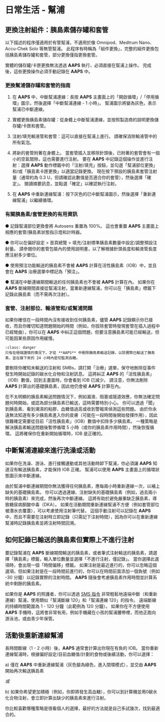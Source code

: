 # 日常生活 - 幫浦

## 更換注射組件：胰島素儲存罐和套管

以下描述的程序僅適用於有管幫浦，不適用於像 Omnipod、Medtrum Nano、Accu-Chek Solo 等無管幫浦。 此程序有時稱為「組件更換」，完整的組件更換包括胰島素儲存罐和套管，部分更換僅指更換套管。

實體的儲存罐/卡匣更換無法透過 **AAPS** 執行，必須直接在幫浦上操作。 完成後，這些更換操作必須手動記錄在 **AAPS** 中。

### 更換幫浦儲存罐和套管的指南

1. 在 **AAPS** 中，中斷幫浦連線：長按 **AAPS** 主畫面上的「開啟循環」/「停用循環」圖示，然後選擇「中斷幫浦連線 - 1 小時」。 幫浦圖示將變為灰色，表示幫浦已中斷連線。

2. 實體更換胰島素儲存罐：從身體上中斷幫浦連線，並按照製造商的說明更換儲存罐/卡匣和套管。

3. 注射/填充輸液管和套管：這可以直接在幫浦上進行。 請確保消除輸液管中的所有氣泡。

4. 將新的套管附著在身體上。 當套管插入並移除針頭後，已附著的套管會有一個小的空氣間隙，這也需要進行注射。 要在 **AAPS** 中記錄這個操作並進行注射：選擇 **AAPS** 動作標籤中的「注射/填充」按鈕，並勾選「幫浦部位更換」和/或「胰島素卡匣更換」以適當記錄更換。 現在按下預設的胰島素套管注射量（通常約為 0.3 U，但請確認此數值是否適合你的套管），然後選擇「確定」。 閱讀摘要訊息，並點選「確定」以確認執行注射。

5. 在 **AAPS** 中重新連線幫浦：按下灰色的已中斷幫浦圖示，然後選擇「重新連線幫浦」以繼續循環。

### 有關胰島素/套管更換的有用資訊

●	記錄幫浦部位更換會將 Autosens 重置為 100%。 這也會重置 **AAPS** 主畫面上相應的套管/胰島素狀態指示燈和計時器。

●	你可以在偏好設定 > 首頁總覽 > 填充/注射標準胰島素數量中設定/調整預設注射量。 請參閱你的套管包裝內的使用說明書，以了解根據針頭長度和輸液管長度應注射多少單位。

●	使用預注功能輸送的胰島素不會被 **AAPS** 計算在活性胰島素（IOB）中，並且會在 **AAPS** 治療選單中標記為「預注」。

●	幫浦在中斷連線期間輸送的任何胰島素也不會被 **AAPS** 計算在內。 如果你在 **AAPS** 斷線期間直接從幫浦注射，當重新連線幫浦，你可以在「胰島素」標籤下記錄此胰島素（而不需再次注射）。

### 套管、注射部位、輸液管和/或幫浦問題

如果你確信在一段時間內沒有接收到任何胰島素，儘管 **AAPS** 記錄顯示你已接收，而且你確切知道問題開始的時間（例如，你拔除套管時發現套管在插入過程中已經彎曲），你可以在 **AAPS** 中糾正這個問題，但要注意胰島素可能已經輸送，但可能因某些原因作用緩慢。

```{admonition} Caution - Risk of Hypoglycemia
:class: danger
只有在極端謹慎的情況下，才從 **AAPS** 中刪除胰島素輸送記錄，以防實際已輸送了胰島素，並在接下來的 24 小時內密切監測血糖。
```

要刪除你確知未輸送的注射和 SMBs，請打開「治療」選單，保守地刪除從事件發生時開始記錄的碳水化合物和注射訊息。 這將糾正 **AAPS** 的「活性胰島素」（IOB）數值，回到主畫面時，你會看到 IOB 已減少。 請注意，你無法刪除 **AAPS** 計算出的基礎胰島素，因此他仍會被 **AAPS** 計算在內。

在不太明顯的胰島素輸送問題情況下，例如漏液、阻塞或隧道效應，你無法確定問題何時開始，或認為部分胰島素已輸送，這時需要特別小心。 你可以透過「聞」到胰島素、看到潮濕的粘膠、血糖值過高或收到警報來偵測這些問題。 由於你永遠無法知道有多少胰島素進入你的皮膚（可能在一段時間後開始發揮作用），因此很難確定需要從目前「活性胰島素」（IOB）數值中扣除多少胰島素。 一種策略是解決胰島素輸送問題後暫停循環 5 小時（或你的胰島素作用時間），然後恢復循環。 這將確保你在重新開始循環時，IOB 是正確的。

## 中斷幫浦連線來進行洗澡或活動

如果你在洗澡、游泳、進行接觸運動或其他活動時卸下幫浦，你必須讓 **AAPS** 知道沒有輸送胰島素，才能保持 IOB 正確。 幫浦可以使用 **AAPS** 主畫面上的循環狀態圖示來中斷連線。

由於幫浦中斷連線期間你無法獲得任何胰島素，應每兩小時重新連線一次，以補上缺失的基礎胰島素。 你可以透過連線、注射缺失的基礎胰島素（例如，過去兩小時的胰島素）來完成，然後再次中斷連線。 這將有助於避免嚴重缺乏胰島素，導致糖尿病酮酸中毒（DKA）。 如果在活動期間重新連線幫浦不方便（例如套管部位被潛水衣覆蓋），可以考慮使用注射筆代替。 這個手動注射可以記錄在 **AAPS** 中，而且不需要在注射時立即記錄（只需記下注射時間），因為你可以在重新連線幫浦時記錄胰島素並將注射時間回溯。

## 如何記錄已輸送的胰島素但實際上不進行注射

要記錄幫浦在 **AAPS** 斷線期間輸送的胰島素，或者筆式注射輸送的胰島素，請選擇「胰島素」標籤，輸入單位數量並選擇「不進行注射，僅記錄」。 當你選擇此選項時，會出現一個「時間偏移」標籤。 如果注射是最近進行的，你可以忽略這個選項，但如果注射是在一段時間前進行的，你可以在時間前面添加一個負號（例如 -30 分鐘）以記錄實際的注射時間。 **AAPS** 隨後會考慮胰島素作用時間並計算系統中剩餘的胰島素。

如果你是 **AAPS** 的照護者，你可以透過 [SMS 指令](sms-commands) 非常輕鬆地遠端中斷（和重新連線）幫浦，使用類似「幫浦斷線 120」和「幫浦連線 120」的指令。 遠端斷線的持續時間範圍為 1 - 120 分鐘（此範例為 120 分鐘）。 如果你在不方便使用 **AAPS** 手機時，這將會非常有用，例如手機藏在小孩的幫浦腰帶裡，而他正跑向游泳池，或由青少年保管。

## 活動後重新連線幫浦

長時間斷線（1 - 2 小時）後，**AAPS** 通常會計算出你現在有負的 IOB。 當你重新連線幫浦時，根據偏好設定/目前血糖值/計劃的食物或後續活動，你可以選擇：

a) 僅在 **AAPS** 中重新連線幫浦（灰色變為綠色，進入閉環模式），並交由 **AAPS** 開始再次輸送胰島素

_或_

b) 如果你希望更加積極（例如，你即將發生高血糖），你可以到計算機並用0碳水化合物注射，會立即計算出缺少的胰島素來進行注射。

你比較喜歡哪種策略是很看個人的選擇，最好的方法就是自己多試幾次，找到最適合的。
